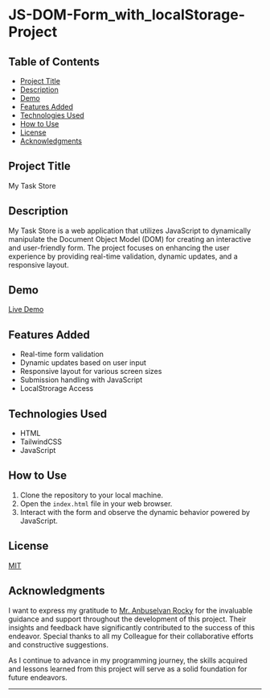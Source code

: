 # JS-DOM-Form_with_localStorage-Project

## Table of Contents

- [Project Title](#project-title)
- [Description](#description)
- [Demo](#demo)
- [Features Added](#features-added)
- [Technologies Used](#technologies-used)
- [How to Use](#how-to-use)
- [License](#license)
- [Acknowledgments](#acknowledgments)

## Project Title

My Task Store

## Description

My Task Store is a web application that utilizes JavaScript to dynamically manipulate the Document Object Model (DOM) for creating an interactive and user-friendly form. The project focuses on enhancing the user experience by providing real-time validation, dynamic updates, and a responsive layout.

## Demo

[Live Demo](https://swethadsalvatore.github.io/cyberdude-challenges/javascript-DOM/02%20-%20form-localStorage/dist/)

## Features Added

- Real-time form validation
- Dynamic updates based on user input
- Responsive layout for various screen sizes
- Submission handling with JavaScript
- LocalStrorage Access

## Technologies Used

- HTML
- TailwindCSS
- JavaScript

## How to Use

1. Clone the repository to your local machine.
2. Open the `index.html` file in your web browser.
3. Interact with the form and observe the dynamic behavior powered by JavaScript.

## License

[MIT](./LICENSE.md)

## Acknowledgments

I want to express my gratitude to [Mr. Anbuselvan Rocky](https://github.com/anburocky3) for the invaluable guidance and support throughout the development of this project. Their insights and feedback have significantly contributed to the success of this endeavor. Special thanks to all my Colleague for their collaborative efforts and constructive suggestions.

As I continue to advance in my programming journey, the skills acquired and lessons learned from this project will serve as a solid foundation for future endeavors.

---